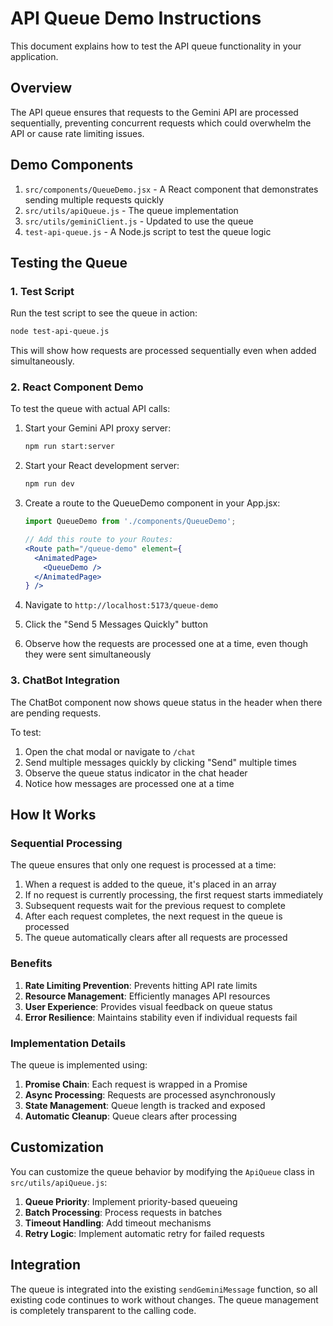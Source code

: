 # API Queue Demo Instructions

This document explains how to test the API queue functionality in your application.

## Overview

The API queue ensures that requests to the Gemini API are processed sequentially, preventing concurrent requests which could overwhelm the API or cause rate limiting issues.

## Demo Components

1. `src/components/QueueDemo.jsx` - A React component that demonstrates sending multiple requests quickly
2. `src/utils/apiQueue.js` - The queue implementation
3. `src/utils/geminiClient.js` - Updated to use the queue
4. `test-api-queue.js` - A Node.js script to test the queue logic

## Testing the Queue

### 1. Test Script

Run the test script to see the queue in action:

```bash
node test-api-queue.js
```

This will show how requests are processed sequentially even when added simultaneously.

### 2. React Component Demo

To test the queue with actual API calls:

1. Start your Gemini API proxy server:
   ```bash
   npm run start:server
   ```

2. Start your React development server:
   ```bash
   npm run dev
   ```

3. Create a route to the QueueDemo component in your App.jsx:
   ```jsx
   import QueueDemo from './components/QueueDemo';
   
   // Add this route to your Routes:
   <Route path="/queue-demo" element={
     <AnimatedPage>
       <QueueDemo />
     </AnimatedPage>
   } />
   ```

4. Navigate to `http://localhost:5173/queue-demo`

5. Click the "Send 5 Messages Quickly" button

6. Observe how the requests are processed one at a time, even though they were sent simultaneously

### 3. ChatBot Integration

The ChatBot component now shows queue status in the header when there are pending requests.

To test:

1. Open the chat modal or navigate to `/chat`
2. Send multiple messages quickly by clicking "Send" multiple times
3. Observe the queue status indicator in the chat header
4. Notice how messages are processed one at a time

## How It Works

### Sequential Processing

The queue ensures that only one request is processed at a time:

1. When a request is added to the queue, it's placed in an array
2. If no request is currently processing, the first request starts immediately
3. Subsequent requests wait for the previous request to complete
4. After each request completes, the next request in the queue is processed
5. The queue automatically clears after all requests are processed

### Benefits

1. **Rate Limiting Prevention**: Prevents hitting API rate limits
2. **Resource Management**: Efficiently manages API resources
3. **User Experience**: Provides visual feedback on queue status
4. **Error Resilience**: Maintains stability even if individual requests fail

### Implementation Details

The queue is implemented using:

1. **Promise Chain**: Each request is wrapped in a Promise
2. **Async Processing**: Requests are processed asynchronously
3. **State Management**: Queue length is tracked and exposed
4. **Automatic Cleanup**: Queue clears after processing

## Customization

You can customize the queue behavior by modifying the `ApiQueue` class in `src/utils/apiQueue.js`:

1. **Queue Priority**: Implement priority-based queueing
2. **Batch Processing**: Process requests in batches
3. **Timeout Handling**: Add timeout mechanisms
4. **Retry Logic**: Implement automatic retry for failed requests

## Integration

The queue is integrated into the existing `sendGeminiMessage` function, so all existing code continues to work without changes. The queue management is completely transparent to the calling code.